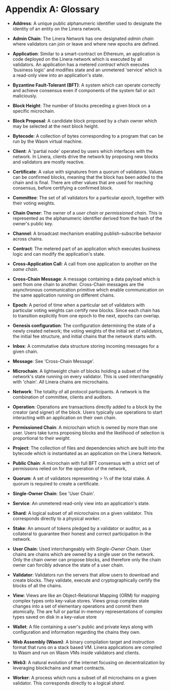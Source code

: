 # Appendix A: Glossary

- **Address**: A unique public alphanumeric identifier used to designate the
  identity of an entity on the Linera network.

- **Admin Chain**: The Linera Network has one designated _admin chain_ where
  validators can join or leave and where new epochs are defined.

- **Application**: Similar to a smart-contract on Ethereum, an application is
  code deployed on the Linera network which is executed by all validators. An
  application has a metered _contract_ which executes 'business logic' and
  modifies state and an unmetered 'service' which is a read-only view into an
  application's state.

- **Byzantine Fault-Tolerant (BFT)**: A system which can operate correctly and
  achieve consensus even if components of the system fail or act maliciously.

- **Block Height**: The number of blocks preceding a given block on a specific
  microchain.

- **Block Proposal**: A candidate block proposed by a chain owner which may be
  selected at the next block height.

- **Bytecode**: A collection of bytes corresponding to a program that can be run
  by the Wasm virtual machine.

- **Client**: A 'partial node' operated by users which interfaces with the
  network. In Linera, clients drive the network by proposing new blocks and
  validators are mostly reactive.

- **Certificate**: A value with signatures from a quorum of validators. Values
  can be confirmed blocks, meaning that the block has been added to the chain
  and is final. There are other values that are used for reaching consensus,
  before certifying a confirmed block.

- **Committee**: The set of all validators for a particular _epoch_, together
  with their voting weights.

- **Chain Owner**: The owner of a _user chain_ or _permissioned chain_. This is
  represented as the alphanumeric identifier derived from the hash of the
  owner's public key.

- **Channel**: A broadcast mechanism enabling publish-subscribe behavior across
  chains.

- **Contract**: The metered part of an application which executes business logic
  and can modify the application's state.

- **Cross-Application Call**: A call from one application to another on the
  _same chain_.

- **Cross-Chain Message**: A message containing a data payload which is sent
  from one chain to another. Cross-Chain messages are the asynchronous
  communication primitive which enable communication on the same application
  running on different chains.

- **Epoch**: A period of time when a particular set of validators with
  particular voting weights can certify new blocks. Since each chain has to
  transition explicitly from one epoch to the next, epochs can overlap.

- **Genesis configuration**: The configuration determining the state of a newly
  created network; the voting weights of the initial set of validators, the
  initial fee structure, and initial chains that the network starts with.

- **Inbox**: A commutative data structure storing incoming messages for a given
  chain.

- **Message**: See 'Cross-Chain Message'.

- **Microchain**: A lightweight chain of blocks holding a subset of the
  network's state running on every validator. This is used interchangeably with
  'chain'. _All_ Linera chains are microchains.

- **Network**: The totality of all protocol participants. A network is the
  combination of committee, clients and auditors.

- **Operation**: Operations are transactions directly added to a block by the
  creator (and signer) of the block. Users typically use operations to start
  interacting with an application on their own chain.

- **Permissioned Chain**: A microchain which is owned by more than one user.
  Users take turns proposing blocks and the likelihood of selection is
  proportional to their _weight_.

- **Project**: The collection of files and dependencies which are built into the
  bytecode which is instantiated as an application on the Linera Network.

- **Public Chain**: A microchain with full BFT consensus with a strict set of
  permissions relied on for the operation of the network,

- **Quorum**: A set of validators representing > ⅔ of the total stake. A quorum
  is required to create a certificate.

- **Single-Owner Chain**: See 'User Chain'.

- **Service**: An unmetered read-only view into an application's state.

- **Shard**: A logical subset of all microchains on a given validator. This
  corresponds directly to a physical _worker_.

- **Stake**: An amount of tokens pledged by a validator or auditor, as a
  collateral to guarantee their honest and correct participation in the network.

- **User Chain**: Used interchangeably with _Single-Owner Chain_. User chains
  are chains which are owned by a single user on the network. Only the chain
  owner can propose blocks, and therefore only the chain owner can forcibly
  advance the state of a user chain.

- **Validator**: Validators run the servers that allow users to download and
  create blocks. They validate, execute and cryptographically certify the blocks
  of all the chains.

- **View**: Views are like an Object-Relational Mapping (ORM) for mapping
  complex types onto key-value stores. Views group complex state changes into a
  set of elementary operations and commit them atomically. The are full or
  partial in-memory representations of complex types saved on disk in a
  key-value store

- **Wallet**: A file containing a user's public and private keys along with
  configuration and information regarding the chains they own.

- **Web Assembly (Wasm)**: A binary compilation target and instruction format
  that runs on a stack based VM. Linera applications are compiled to Wasm and
  run on Wasm VMs inside validators and clients.

- **Web3**: A natural evolution of the internet focusing on decentralization by
  leveraging blockchains and smart contracts.

- **Worker**: A process which runs a subset of all microchains on a given
  validator. This corresponds directly to a logical _shard_.
